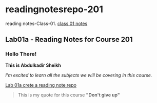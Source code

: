 # readingnotesrepo-201

reading notes-Class-01. [class 01 notes](class01.md)

## Lab01a - Reading Notes for Course 201

### Hello There!

**This is Abdulkadir Sheikh**

*I'm excited to learn all the subjects we will be covering in this course.*

[Lab 01a crete a reading note repo](lab01.md)

> This is my quote for this course __"Don't give up"__
